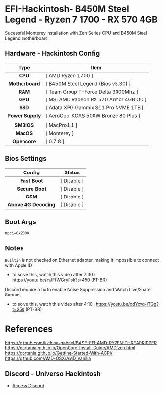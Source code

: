 # EFI-Hackintosh- B450M Steel Legend - Ryzen 7 1700 - RX 570 4GB

Sucessful Monterey installation with Zen Series CPU and B450M Steel Legend motherboard

## Hardware - Hackintosh Config

|       Type       | Item                                   |
|:----------------:|----------------------------------------|
|     **CPU**      | [ AMD Ryzen 1700 ]                     |
| **Motherboard**  | [ B450M Steel Legend (Bios v3.30) ]    |
|     **RAM**      | [ Team Group T-Force Delta 3000Mhz ]   |
|     **GPU**      | [ MSI AMD Radeon RX 570 Armor 4GB OC ] |
|     **SSD**      | [ Adata XPG Gammix S11 Pro NVME 1TB ]  |
| **Power Supply** | [ AeroCool KCAS 500W Bronze 80 Plus ]  |
|                  |                                        |
|    **SMBIOS**    | [ MacPro1,1 ]                          |
|    **MacOS**     | [ Monterey ]                           |
|   **Opencore**   | [ 0.7.8 ]                              |


## Bios Settings

|        Config         | Status      |
|:---------------------:|------------ |
|     **Fast Boot**     | [ Disable ] |
|    **Secure Boot**    | [ Disable ] |
|        **CSM**        | [ Disable ] |
| **Above 4G Decoding** | [ Disable ] |

## Boot Args

`npci=0x2000`

## Notes

`Builtin` is not checked on Ethernet adapter, making it impossible to connect with Apple ID
- to solve this, watch this video after 7:30 : https://youtu.be/mJFfWGryPsk?t=450 (PT-BR)


Discord require a fix to enable Noise Suppression and Watch Live/Share Screen,
- to solve this, watch this video after 4:10 : https://youtu.be/odYcvq-iTGg?t=250 (PT-BR)

# References
https://github.com/luchina-gabriel/BASE-EFI-AMD-RYZEN-THREADRIPPER
<br>
https://dortania.github.io/OpenCore-Install-Guide/AMD/zen.html
<br>
https://dortania.github.io/Getting-Started-With-ACPI/
<br>
https://github.com/AMD-OSX/AMD_Vanilla

## Discord - Universo Hackintosh
- [Access Discord](https://discord.universohackintosh.com.br)
